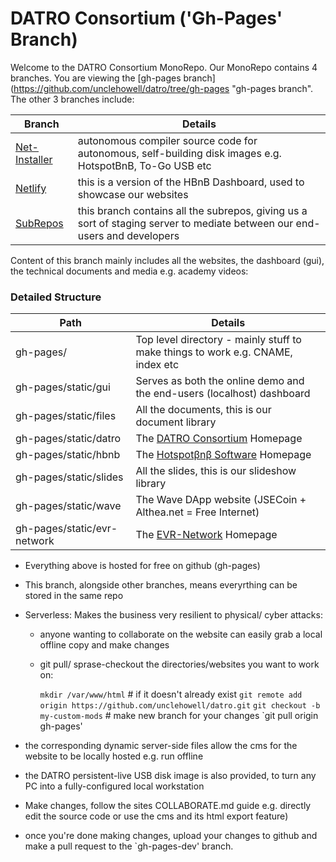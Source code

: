 # DATRO Consortium ('Gh-Pages' Branch) 

Welcome to the DATRO Consortium MonoRepo.
Our MonoRepo contains 4 branches.
You are viewing the [gh-pages branch](https://github.com/unclehowell/datro/tree/gh-pages "gh-pages branch". 
The other 3 branches include: 

| Branch                    | Details                                                                             |
|---------------------------|-------------------------------------------------------------------------------------|
|[Net-Installer](https://github.com/unclehowell/datro/tree/net-installer "DATRO Net-Installer Branch") | autonomous compiler source code for autonomous, self-building disk images e.g. HotspotBnB, To-Go USB etc |
|[Netlify](https://github.com/unclehowell/datro/tree/netlify "DATRO Netlify Branch") | this is a version of the HBnB Dashboard, used to showcase our websites |
|[SubRepos](https://github.com/unclehowell/datro/tree/subrepos "DATRO SubRepos Branch") | this branch contains all the subrepos, giving us a sort of staging server to mediate between our end-users and developers |

Content of this branch mainly includes all the websites, the dashboard (gui), the technical documents and media e.g. academy videos:
    
### Detailed Structure

| Path                      | Details                                                                             |
|---------------------------|-------------------------------------------------------------------------------------|
|gh-pages/                  | Top level directory - mainly stuff to make things to work e.g. CNAME, index etc     |
|gh-pages/static/gui        | Serves as both the online demo and the end-users (localhost) dashboard              |
|gh-pages/static/files      | All the documents, this is our document library                                     |
|gh-pages/static/datro      | The [DATRO Consortium](https://datro.world "DATRO Consortium") Homepage             |
|gh-pages/static/hbnb       | The [Hotspotβnβ Software](https://hbnb.datro.world "Hotspotβnβ Software") Homepage  |
|gh-pages/static/slides     | All the slides, this is our slideshow library                                       |
|gh-pages/static/wave       | The Wave DApp website (JSECoin + Althea.net = Free Internet)                        |
|gh-pages/static/evr-network| The [EVR-Network](https://evr-network.datro.world "EVR-Network") Homepage           |


  - Everything above is hosted for free on github (gh-pages)
  - This branch, alongside other branches, means everyrthing can be stored in the same repo
  - Serverless: Makes the business very resilient to physical/ cyber attacks:
     - anyone wanting to collaborate on the website can easily grab a local offline copy and make changes
     - git pull/ sprase-checkout the directories/websites you want to work on:

         `mkdir /var/www/html` # if it doesn't already exist
         `git remote add origin https://github.com/unclehowell/datro.git`
         `git checkout -b my-custom-mods` # make new branch for your changes
         `git pull origin gh-pages'

  - the corresponding dynamic server-side files allow the cms for the website to be locally hosted e.g. run offline
  - the DATRO persistent-live USB disk image is also provided, to turn any PC into a fully-configured local workstation
  - Make changes, follow the sites COLLABORATE.md guide e.g. directly edit the source code or use the cms and its html export feature)
  - once you're done making changes, upload your changes to github and make a pull request to the `gh-pages-dev' branch.


